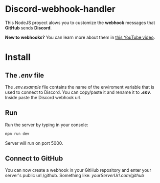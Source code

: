 # Discord-webhook-handler
This NodeJS proyect alows you to customize the **webhook** messages that **GitHub** sends **Discord**.

__New to webhooks?__ You can learn more about them in [this YouTube video](https://youtu.be/41NOoEz3Tzc).
# Install
## The *.env* file
The *.env.example* file contains the name of the enviroment variable that is used to connect to Discord.
You can copy/paste it and rename it to *__.env__*. Inside paste the Discord webhook url.
## Run
Run the server by typing in your console:
```bash
npm run dev
```
Server will run on port 5000.
## Connect to GitHub
You can now create a webhook in your GitHub repository and enter your server's public url /github. Something like: _yourServerUrl.com/github_